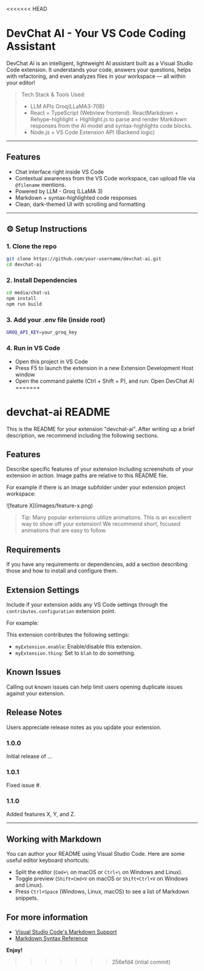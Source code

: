 <<<<<<< HEAD
# DevChat AI - Your VS Code Coding Assistant

DevChat AI is an intelligent, lightweight AI assistant built as a Visual Studio Code extension. It understands your code, answers your questions, helps with refactoring, and even analyzes files in your workspace — all within your editor!

> Tech Stack & Tools Used: 
> - LLM APIs Groq(LLaMA3-70B)
> - React + TypeScript (Webview frontend): ReactMarkdown + Rehype-highlight + Highlight.js to parse and render Markdown responses from the AI model and syntax-highlights code blocks.
> - Node.js + VS Code Extension API (Backend logic)

---

## Features

- Chat interface right inside VS Code
- Contextual awareness from the VS Code workspace, can upload file via `@filename` mentions.
- Powered by LLM - Groq (LLaMA 3)
- Markdown + syntax-highlighted code responses
- Clean, dark-themed UI with scrolling and formatting

---

## ⚙️ Setup Instructions

### 1. Clone the repo

```bash
git clone https://github.com/your-username/devchat-ai.git
cd devchat-ai
```

### 2. Install Dependencies

```bash
cd media/chat-ui
npm install
npm run build
```

### 3. Add your .env file (inside root)
```bash
GROQ_API_KEY=your_groq_key
```

### 4. Run in VS Code
- Open this project in VS Code
- Press F5 to launch the extension in a new Extension Development Host window
- Open the command palette (Ctrl + Shift + P), and run: Open DevChat AI
=======
# devchat-ai README

This is the README for your extension "devchat-ai". After writing up a brief description, we recommend including the following sections.

## Features

Describe specific features of your extension including screenshots of your extension in action. Image paths are relative to this README file.

For example if there is an image subfolder under your extension project workspace:

\!\[feature X\]\(images/feature-x.png\)

> Tip: Many popular extensions utilize animations. This is an excellent way to show off your extension! We recommend short, focused animations that are easy to follow.

## Requirements

If you have any requirements or dependencies, add a section describing those and how to install and configure them.

## Extension Settings

Include if your extension adds any VS Code settings through the `contributes.configuration` extension point.

For example:

This extension contributes the following settings:

* `myExtension.enable`: Enable/disable this extension.
* `myExtension.thing`: Set to `blah` to do something.

## Known Issues

Calling out known issues can help limit users opening duplicate issues against your extension.

## Release Notes

Users appreciate release notes as you update your extension.

### 1.0.0

Initial release of ...

### 1.0.1

Fixed issue #.

### 1.1.0

Added features X, Y, and Z.

---

## Working with Markdown

You can author your README using Visual Studio Code.  Here are some useful editor keyboard shortcuts:

* Split the editor (`Cmd+\` on macOS or `Ctrl+\` on Windows and Linux).
* Toggle preview (`Shift+Cmd+V` on macOS or `Shift+Ctrl+V` on Windows and Linux).
* Press `Ctrl+Space` (Windows, Linux, macOS) to see a list of Markdown snippets.

## For more information

* [Visual Studio Code's Markdown Support](http://code.visualstudio.com/docs/languages/markdown)
* [Markdown Syntax Reference](https://help.github.com/articles/markdown-basics/)

**Enjoy!**
>>>>>>> 256efd4 (intial commit)
